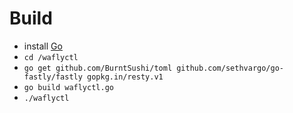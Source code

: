 #  Build
 - install [Go](https://golang.org/doc/install)
 - `cd /waflyctl`
 - `go get github.com/BurntSushi/toml github.com/sethvargo/go-fastly/fastly gopkg.in/resty.v1`
 - `go build waflyctl.go`
 - `./waflyctl`
